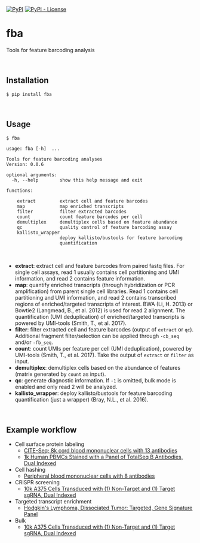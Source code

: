 
[![PyPI](https://img.shields.io/pypi/v/fba?logo=pypi&style=flat-square)](https://pypi.org/project/fba/) [![PyPI - License](https://img.shields.io/pypi/l/fba?style=flat-square)](https://github.com/jlduan/fba/blob/master/LICENSE)

# fba

Tools for feature barcoding analysis

<br>

## Installation

```shell
$ pip install fba
```

<br>

## Usage

```
$ fba

usage: fba [-h]  ...

Tools for feature barcoding analyses
Version: 0.0.6

optional arguments:
  -h, --help        show this help message and exit

functions:

    extract         extract cell and feature barcodes
    map             map enriched transcripts
    filter          filter extracted barcodes
    count           count feature barcodes per cell
    demultiplex     demultiplex cells based on feature abundance
    qc              quality control of feature barcoding assay
    kallisto_wrapper
                    deploy kallisto/bustools for feature barcoding
                    quantification
```

<br>

- __extract__: extract cell and feature barcodes from paired fastq files. For single cell assays, read 1 usually contains cell partitioning and UMI information, and read 2 contains feature information.
- __map__: quantify enriched transcripts (through hybridization or PCR amplification) from parent single cell libraries. Read 1 contains cell partitioning and UMI information, and read 2 contains transcribed regions of enriched/targeted transcripts of interest.  BWA (Li, H. 2013) or Bowtie2 (Langmead, B., et al. 2012) is used for read 2 alignment. The quantification (UMI deduplication) of enriched/targeted transcripts is powered by UMI-tools (Smith, T., et al. 2017).
- __filter__: filter extracted cell and feature barcodes (output of `extract` or `qc`). Additional fragment filter/selection can be applied through `-cb_seq` and/or `-fb_seq`.
- __count__: count UMIs per feature per cell (UMI deduplication), powered by UMI-tools (Smith, T., et al. 2017). Take the output of `extract` or `filter` as input.
- __demultiplex__: demultiplex cells based on the abundance of features (matrix generated by `count` as input).
- __qc__: generate diagnostic information. If `-1` is omitted, bulk mode is enabled and only read 2 will be analyzed.
- __kallisto_wrapper__: deploy kallisto/bustools for feature barcoding quantification (just a wrapper) (Bray, N.L., et al. 2016).

<br>

## Example workflow

- Cell surface protein labeling
    - [CITE-Seq; 8k cord blood mononuclear cells with 13 antibodies](https://github.com/jlduan/fba/blob/master/docs/examples/cell_surface_protein_labeling/PRJNA393315/tutorial.md)
    - [1k Human PBMCs Stained with a Panel of TotalSeq B Antibodies, Dual Indexed](https://github.com/jlduan/fba/blob/master/docs/examples/cell_surface_protein_labeling/SC3_v3_NextGem_DI_PBMC_CSP_1K/tutorial.md)
- Cell hashing
    - [Peripheral blood mononuclear cells with 8 antibodies](https://github.com/jlduan/fba/blob/master/docs/examples/cell_hashing/PRJNA423077/tutorial.md)
- CRISPR screening
    - [10k A375 Cells Transduced with (1) Non-Target and (1) Target sgRNA, Dual Indexed](https://github.com/jlduan/fba/blob/master/docs/examples/crispr_screening/SC3_v3_NextGem_DI_CRISPR_10K/tutorial.md)
- Targeted transcript enrichment
    - [Hodgkin's Lymphoma, Dissociated Tumor: Targeted, Gene Signature Panel](https://github.com/jlduan/fba/blob/master/docs/examples/targeted_transcript_enrichment/Targeted_NGSC3_DI_HodgkinsLymphoma_GeneSignature/tutorial.md)
- Bulk
    - [10k A375 Cells Transduced with (1) Non-Target and (1) Target sgRNA, Dual Indexed](https://github.com/jlduan/fba/blob/master/docs/examples/bulk/SC3_v3_NextGem_DI_CRISPR_10K/tutorial.md)

<br>
